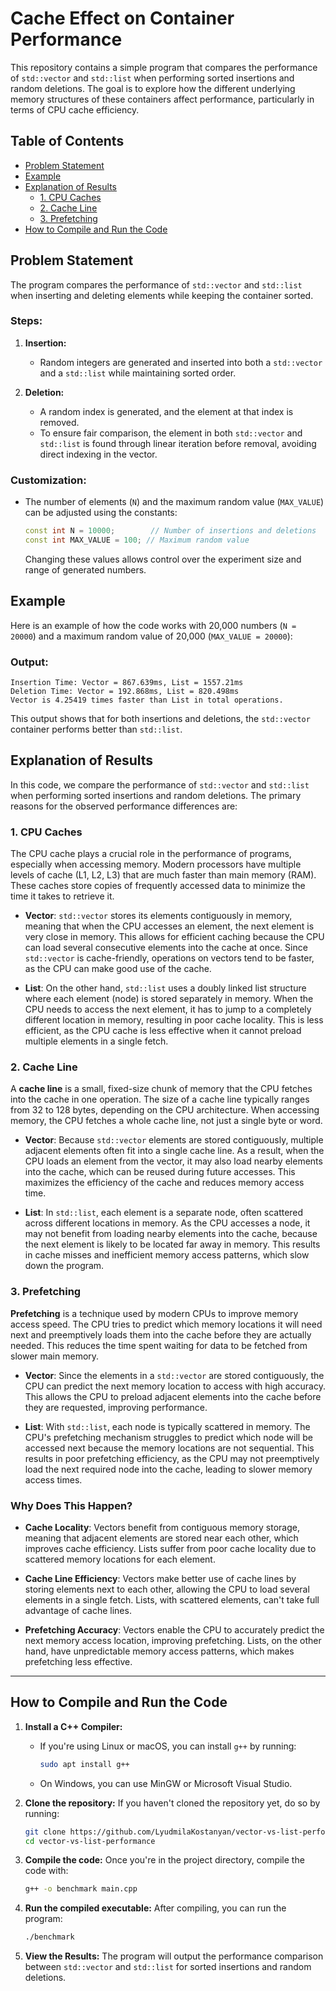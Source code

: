 # Cache Effect on Container Performance

This repository contains a simple program that compares the performance of `std::vector` and `std::list` when performing sorted insertions and random deletions. The goal is to explore how the different underlying memory structures of these containers affect performance, particularly in terms of CPU cache efficiency.

## Table of Contents
- [Problem Statement](#problem-statement)
- [Example](#example)
- [Explanation of Results](#explanation-of-results)
  - [1. CPU Caches](#1-cpu-caches)
  - [2. Cache Line](#2-cache-line)
  - [3. Prefetching](#3-prefetching)
- [How to Compile and Run the Code](#how-to-compile-and-run-the-code)

## Problem Statement

The program compares the performance of `std::vector` and `std::list` when inserting and deleting elements while keeping the container sorted.  

### Steps:  
1. **Insertion:**  
   - Random integers are generated and inserted into both a `std::vector` and a `std::list` while maintaining sorted order.  

2. **Deletion:**  
   - A random index is generated, and the element at that index is removed.  
   - To ensure fair comparison, the element in both `std::vector` and `std::list` is found through linear iteration before removal, avoiding direct indexing in the vector.  

### Customization:  
- The number of elements (`N`) and the maximum random value (`MAX_VALUE`) can be adjusted using the constants:  
  ```cpp
  const int N = 10000;        // Number of insertions and deletions  
  const int MAX_VALUE = 100; // Maximum random value  
  ```
  Changing these values allows control over the experiment size and range of generated numbers.

## Example

Here is an example of how the code works with 20,000 numbers (`N = 20000`) and a maximum random value of 20,000 (`MAX_VALUE = 20000`):

### Output:
```
Insertion Time: Vector = 867.639ms, List = 1557.21ms
Deletion Time: Vector = 192.868ms, List = 820.498ms
Vector is 4.25419 times faster than List in total operations.
```

This output shows that for both insertions and deletions, the `std::vector` container performs better than `std::list`.

## Explanation of Results

In this code, we compare the performance of `std::vector` and `std::list` when performing sorted insertions and random deletions. The primary reasons for the observed performance differences are:

### 1. CPU Caches

The CPU cache plays a crucial role in the performance of programs, especially when accessing memory. Modern processors have multiple levels of cache (L1, L2, L3) that are much faster than main memory (RAM). These caches store copies of frequently accessed data to minimize the time it takes to retrieve it. 

- **Vector**: `std::vector` stores its elements contiguously in memory, meaning that when the CPU accesses an element, the next element is very close in memory. This allows for efficient caching because the CPU can load several consecutive elements into the cache at once. Since `std::vector` is cache-friendly, operations on vectors tend to be faster, as the CPU can make good use of the cache.

- **List**: On the other hand, `std::list` uses a doubly linked list structure where each element (node) is stored separately in memory. When the CPU needs to access the next element, it has to jump to a completely different location in memory, resulting in poor cache locality. This is less efficient, as the CPU cache is less effective when it cannot preload multiple elements in a single fetch.

### 2. Cache Line

A **cache line** is a small, fixed-size chunk of memory that the CPU fetches into the cache in one operation. The size of a cache line typically ranges from 32 to 128 bytes, depending on the CPU architecture. When accessing memory, the CPU fetches a whole cache line, not just a single byte or word. 

- **Vector**: Because `std::vector` elements are stored contiguously, multiple adjacent elements often fit into a single cache line. As a result, when the CPU loads an element from the vector, it may also load nearby elements into the cache, which can be reused during future accesses. This maximizes the efficiency of the cache and reduces memory access time.

- **List**: In `std::list`, each element is a separate node, often scattered across different locations in memory. As the CPU accesses a node, it may not benefit from loading nearby elements into the cache, because the next element is likely to be located far away in memory. This results in cache misses and inefficient memory access patterns, which slow down the program.

### 3. Prefetching

**Prefetching** is a technique used by modern CPUs to improve memory access speed. The CPU tries to predict which memory locations it will need next and preemptively loads them into the cache before they are actually needed. This reduces the time spent waiting for data to be fetched from slower main memory.

- **Vector**: Since the elements in a `std::vector` are stored contiguously, the CPU can predict the next memory location to access with high accuracy. This allows the CPU to preload adjacent elements into the cache before they are requested, improving performance. 

- **List**: With `std::list`, each node is typically scattered in memory. The CPU's prefetching mechanism struggles to predict which node will be accessed next because the memory locations are not sequential. This results in poor prefetching efficiency, as the CPU may not preemptively load the next required node into the cache, leading to slower memory access times.

### Why Does This Happen?

- **Cache Locality**: Vectors benefit from contiguous memory storage, meaning that adjacent elements are stored near each other, which improves cache efficiency. Lists suffer from poor cache locality due to scattered memory locations for each element.
  
- **Cache Line Efficiency**: Vectors make better use of cache lines by storing elements next to each other, allowing the CPU to load several elements in a single fetch. Lists, with scattered elements, can't take full advantage of cache lines.
  
- **Prefetching Accuracy**: Vectors enable the CPU to accurately predict the next memory access location, improving prefetching. Lists, on the other hand, have unpredictable memory access patterns, which makes prefetching less effective.

---

## How to Compile and Run the Code

1. **Install a C++ Compiler:**
   - If you're using Linux or macOS, you can install `g++` by running:
     ```bash
     sudo apt install g++
     ```
   - On Windows, you can use MinGW or Microsoft Visual Studio.

2. **Clone the repository:**
   If you haven't cloned the repository yet, do so by running:
   ```bash
   git clone https://github.com/LyudmilaKostanyan/vector-vs-list-performance.git
   cd vector-vs-list-performance
   ```

3. **Compile the code:**
   Once you're in the project directory, compile the code with:
   ```bash
   g++ -o benchmark main.cpp
   ```

4. **Run the compiled executable:**
   After compiling, you can run the program:
   ```bash
   ./benchmark
   ```

5. **View the Results:**
   The program will output the performance comparison between `std::vector` and `std::list` for sorted insertions and random deletions.
